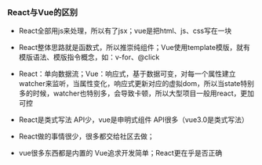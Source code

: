### React与Vue的区别

* React全部用js来处理，所以有了jsx；vue是把html、js、css写在一块
* React整体思路就是函数式，所以推崇纯组件；Vue使用template模版，就有模版语法、模版指令概念，如：v-for、@click
* React：单向数据流；Vue：响应式，基于数据可变，对每一个属性建立watcher来监听，当属性变化，响应式更新对应的虚拟dom，所以当state特别多的时候，watcher也特别多，会导致卡顿，所以大型项目一般用react，更加可控

* React是类式写法 API少，vue是申明式组件 API很多（vue3.0是类式写法）

* React做的事情很少，很多都交给社区去做；

* vue很多东西都是内置的 Vue追求开发简单；React更在乎是否正确



